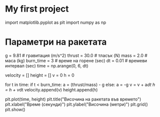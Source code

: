 # My first project
import matplotlib.pyplot as plt
import numpy as np

# Параметри на ракетата
g = 9.81   # гравитация (m/s^2)
thrust = 30.0 # тласък (N)
mass = 2.0    # маса (kg)
burn_time = 3 # време на горене (sec)
dt = 0.01     # времеви интервал (sec)
time = np.arange(0, 6, dt)

velocity = []
height = []
v = 0
h = 0

for t in time:
    if t < burn_time:
        a = (thrust/mass) - g
    else:
        a = -g
    v = v + a*dt
    h = h + v*dt
    velocity.append(v)
    height.append(h)

plt.plot(time, height)
plt.title("Височина на ракетата във времето")
plt.xlabel("Време (секунди)")
plt.ylabel("Височина (метри)")
plt.grid()
plt.show()
